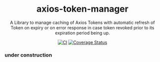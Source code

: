 <div align="center">
    <h1>
        axios-token-manager
    </h1>
    <p>
        A Library to manage caching of Axios Tokens with automatic refresh of Token on expiry or on error response in case token revoked prior to its expiration period being up.
    </p>
</div>

<div align="center">


[![CI](https://github.com/mickeypuri/axios-token-manager/actions/workflows/ci.yml/badge.svg?branch=main)](https://github.com/mickeypuri/axios-token-manager/actions/workflows/ci.yml?branch=main)
[![Coverage Status](https://coveralls.io/repos/github/mickeypuri/axios-token-manager/badge.svg?branch=main)](https://coveralls.io/github/mickeypuri/axios-token-manager?branch=main)

</div>

### under construction